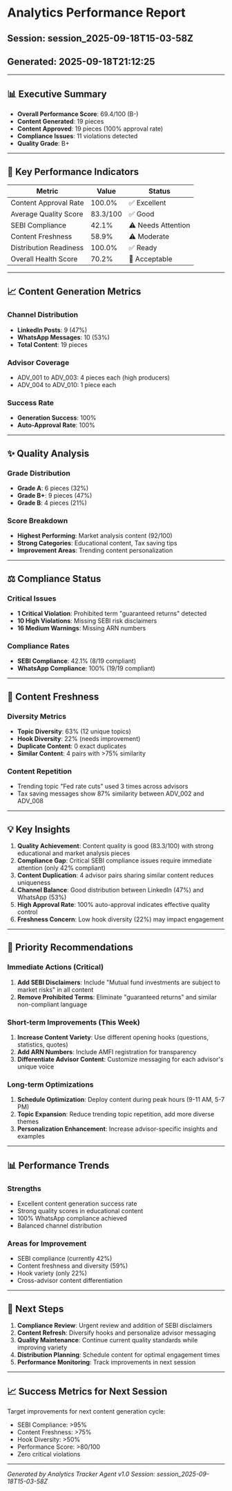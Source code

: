 # Analytics Performance Report
## Session: session_2025-09-18T15-03-58Z
## Generated: 2025-09-18T21:12:25

---

## 📊 Executive Summary

- **Overall Performance Score**: 69.4/100 (B-)
- **Content Generated**: 19 pieces
- **Content Approved**: 19 pieces (100% approval rate)
- **Compliance Issues**: 11 violations detected
- **Quality Grade**: B+

---

## 🎯 Key Performance Indicators

| Metric | Value | Status |
|--------|-------|--------|
| Content Approval Rate | 100.0% | ✅ Excellent |
| Average Quality Score | 83.3/100 | ✅ Good |
| SEBI Compliance | 42.1% | ⚠️ Needs Attention |
| Content Freshness | 58.9% | ⚠️ Moderate |
| Distribution Readiness | 100.0% | ✅ Ready |
| Overall Health Score | 70.2% | 🔶 Acceptable |

---

## 📈 Content Generation Metrics

### Channel Distribution
- **LinkedIn Posts**: 9 (47%)
- **WhatsApp Messages**: 10 (53%)
- **Total Content**: 19 pieces

### Advisor Coverage
- ADV_001 to ADV_003: 4 pieces each (high producers)
- ADV_004 to ADV_010: 1 piece each

### Success Rate
- **Generation Success**: 100%
- **Auto-Approval Rate**: 100%

---

## ✨ Quality Analysis

### Grade Distribution
- **Grade A**: 6 pieces (32%)
- **Grade B+**: 9 pieces (47%)
- **Grade B**: 4 pieces (21%)

### Score Breakdown
- **Highest Performing**: Market analysis content (92/100)
- **Strong Categories**: Educational content, Tax saving tips
- **Improvement Areas**: Trending content personalization

---

## ⚖️ Compliance Status

### Critical Issues
- **1 Critical Violation**: Prohibited term "guaranteed returns" detected
- **10 High Violations**: Missing SEBI risk disclaimers
- **16 Medium Warnings**: Missing ARN numbers

### Compliance Rates
- **SEBI Compliance**: 42.1% (8/19 compliant)
- **WhatsApp Compliance**: 100% (19/19 compliant)

---

## 🔄 Content Freshness

### Diversity Metrics
- **Topic Diversity**: 63% (12 unique topics)
- **Hook Diversity**: 22% (needs improvement)
- **Duplicate Content**: 0 exact duplicates
- **Similar Content**: 4 pairs with >75% similarity

### Content Repetition
- Trending topic "Fed rate cuts" used 3 times across advisors
- Tax saving messages show 87% similarity between ADV_002 and ADV_008

---

## 💡 Key Insights

1. **Quality Achievement**: Content quality is good (83.3/100) with strong educational and market analysis pieces
2. **Compliance Gap**: Critical SEBI compliance issues require immediate attention (only 42% compliant)
3. **Content Duplication**: 4 advisor pairs sharing similar content reduces uniqueness
4. **Channel Balance**: Good distribution between LinkedIn (47%) and WhatsApp (53%)
5. **High Approval Rate**: 100% auto-approval indicates effective quality control
6. **Freshness Concern**: Low hook diversity (22%) may impact engagement

---

## 🎯 Priority Recommendations

### Immediate Actions (Critical)
1. **Add SEBI Disclaimers**: Include "Mutual fund investments are subject to market risks" in all content
2. **Remove Prohibited Terms**: Eliminate "guaranteed returns" and similar non-compliant language

### Short-term Improvements (This Week)
1. **Increase Content Variety**: Use different opening hooks (questions, statistics, quotes)
2. **Add ARN Numbers**: Include AMFI registration for transparency
3. **Differentiate Advisor Content**: Customize messaging for each advisor's unique voice

### Long-term Optimizations
1. **Schedule Optimization**: Deploy content during peak hours (9-11 AM, 5-7 PM)
2. **Topic Expansion**: Reduce trending topic repetition, add more diverse themes
3. **Personalization Enhancement**: Increase advisor-specific insights and examples

---

## 📊 Performance Trends

### Strengths
- Excellent content generation success rate
- Strong quality scores in educational content
- 100% WhatsApp compliance achieved
- Balanced channel distribution

### Areas for Improvement
- SEBI compliance (currently 42%)
- Content freshness and diversity (59%)
- Hook variety (only 22%)
- Cross-advisor content differentiation

---

## 🚀 Next Steps

1. **Compliance Review**: Urgent review and addition of SEBI disclaimers
2. **Content Refresh**: Diversify hooks and personalize advisor messaging
3. **Quality Maintenance**: Continue current quality standards while improving variety
4. **Distribution Planning**: Schedule content for optimal engagement times
5. **Performance Monitoring**: Track improvements in next session

---

## 📈 Success Metrics for Next Session

Target improvements for next content generation cycle:
- SEBI Compliance: >95%
- Content Freshness: >75%
- Hook Diversity: >50%
- Performance Score: >80/100
- Zero critical violations

---

*Generated by Analytics Tracker Agent v1.0*
*Session: session_2025-09-18T15-03-58Z*